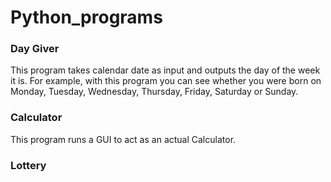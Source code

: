 # Python_programs

### Day Giver 
This program takes calendar date as input and outputs the day of the week it is.
For example, with this program you can see whether you were born on Monday, Tuesday, Wednesday, Thursday, Friday, Saturday or Sunday. 

### Calculator
This program runs a GUI to act as an actual Calculator.

### Lottery
